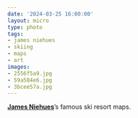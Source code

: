 ```yaml
---
date: '2024-03-25 16:00:00'
layout: micro
type: photo
tags:
- james niehues
- skiing
- maps
- art
images:
- 2556f5a9.jpg
- 59a584e6.jpg
- 3bcee57a.jpg
---
```


[**James Niehues**](https://jamesniehues.com/)’s famous ski resort maps.
